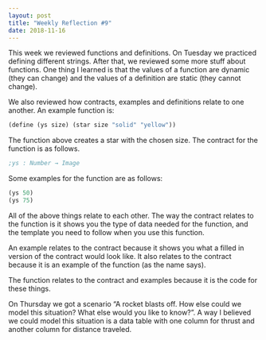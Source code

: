 ```yaml
---
layout: post
title: "Weekly Reflection #9"
date: 2018-11-16
---
```

This week we reviewed functions and definitions. On Tuesday we practiced defining different strings. After that, we reviewed some more stuff about functions. One thing I learned is that the values of a function are dynamic (they can change) and the values of a definition are static (they cannot change).

We also reviewed how contracts, examples and definitions relate to one another. An example function is:

```scheme
(define (ys size) (star size "solid" "yellow"))
```
The function above creates a star with the chosen size. The contract for the function is as follows.

```scheme
;ys : Number → Image
```

Some examples for the function are as follows:

```scheme
(ys 50) 
(ys 75)
```

All of the above things relate to each other. The way the contract relates to the function is it shows you the type of data needed for the function, and the template you need to follow when you use this function.

An example relates to the contract because it shows you what a filled in version of the contract would look like. It also relates to the contract because it is an example of the function (as the name says).

The function relates to the contract and examples because it is the code for these things.

On Thursday we got a scenario “A rocket blasts off. How else could we model this situation? What else would you like to know?”. A way I believed we could model this situation is a data table with one column for thrust and another column for distance traveled.
 
